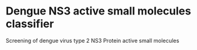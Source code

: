 # Dengue NS3 active small molecules classifier
Screening of dengue virus type 2 NS3 Protein active small molecules
